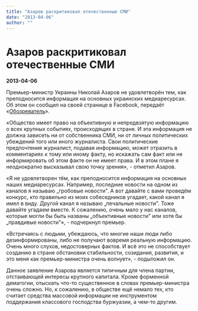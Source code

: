 ```yaml
---
title: "Азаров раскритиковал отечественные СМИ"
date: "2013-04-06"
author: ""
---
```


# Азаров раскритиковал отечественные СМИ

**2013-04-06** 

Премьер-министр Украины Николай Азаров не удовлетворён тем, как преподносится информация на основных украинских медиаресурсах. Об этом он сообщил на своей странице в Facebook, передаёт «[Обозреватель](http://obozrevatel.com/)».

«Общество имеет право на объективную и непредвзятую информацию о всех крупных событиях, происходящих в стране. И эта информация не должна зависеть ни от собственника СМИ, ни от личных политических убеждений того или иного журналиста. Свои политические предпочтения журналист, подавая информацию, может отразить в комментариях к тому или иному факту, но искажать сам факт или не информировать об этом факте он не имеет права. И в этом плане я неоднократно высказывал свою точку зрения», - отметил Азаров.

«Я не удовлетворен тём, как преподносится информация на основных наших медиаресурсах. Например, последние новости на одном из каналов я называю „гробовые новости". А вот давайте с вами проведём конкурс, кто правильно из моих собеседников угадает, какой канал я имел в виду. Другой канал я называю „печальные новости". Тоже давайте угадаем вместе. К сожалению, очень мало у нас каналов, которые могли бы быть названы „объективные новости" или хотя бы „правдивые новости"», - подчеркнул премьер.

«Встречаясь с людьми, убеждаюсь, что многие наши люди либо дезинформированы, либо не получают вовремя реальную информацию. Очень много слухов, недостоверных фактов. И всё это не способствует созданию в стране обстановки стабильности, созидания, развития, и это меня как премьер-министра очень волнует», - подытожил он.

Данное заявление Азарова является типичным для члена партии, отстаивающей интересы крупного капитала. Кроме форменной демагогии, отыскать что-то существенное в словах премьер-министра очень сложно. Но, к сожалению, в обществе ещё немало тех, кто считает средства массовой информации не инструментом поддержания классового господства буржуазии, а чем-то другим.